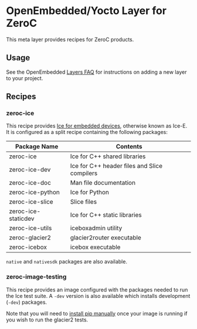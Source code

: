 # OpenEmbedded/Yocto Layer for ZeroC

This meta layer provides recipes for ZeroC products.

## Usage

See the OpenEmbedded [Layers FAQ](http://www.openembedded.org/wiki/Layers_FAQ) for instructions on adding a new layer to your project.

## Recipes

### zeroc-ice

This recipe provides [Ice for embedded devices](https://github.com/zeroc-ice/icee), otherwise known as Ice-E. It is configured as a split recipe containing the following packages:

| Package Name        | Contents                                     |
| ------------        | --------                                     |
| zeroc-ice           | Ice for C++ shared libraries                 |
| zeroc-ice-dev       | Ice for C++ header files and Slice compilers |
| zeroc-ice-doc       | Man file documentation                       |
| zeroc-ice-python    | Ice for Python                               |
| zeroc-ice-slice     | Slice files                                  |
| zeroc-ice-staticdev | Ice for C++ static libraries                 |
| zeroc-ice-utils     | iceboxadmin utility                          |
| zeroc-glacier2      | glacier2router executable                    |
| zeroc-icebox        | icebox executable                            |

`native` and `nativesdk` packages are also available.

### zeroc-image-testing

This recipe provides an image configured with the packages needed to run the Ice test suite. A `-dev` version is also available which installs development (`-dev`) packages.

Note that you will need to [install pip manually](https://pip.pypa.io/en/latest/installing.html) once your image is running if you wish to run the glacier2 tests.
